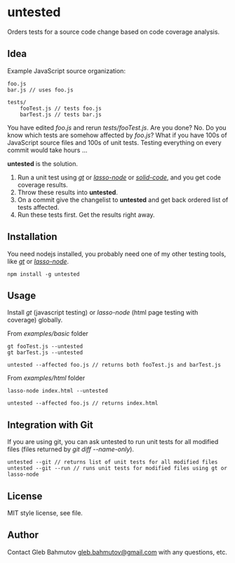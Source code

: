 untested
========

Orders tests for a source code change based on code coverage analysis.

Idea
----

Example JavaScript source organization:
	
	foo.js
	bar.js // uses foo.js

	tests/
		fooTest.js // tests foo.js
		barTest.js // tests bar.js

You have edited *foo.js* and rerun *tests/fooTest.js*. Are you done? No. Do you know which tests are somehow affected by *foo.js*? What if you have 100s of JavaScript source files and 100s of unit tests. Testing everything on every commit would take hours ...

**untested** is the solution. 

1. Run a unit test using [*gt*](https://github.com/bahmutov/gt) or [*lasso-node*](https://github.com/bahmutov/lasso-node) or [*solid-code*](https://github.com/bahmutov/solid-code), and you get code coverage results.
2. Throw these results into **untested**. 
3. On a commit give the changelist to **untested** and get back ordered list of tests affected.
4. Run these tests first. Get the results right away.

Installation
------------

You need nodejs installed, you probably need one of my other testing tools, 
like [*gt*](https://github.com/bahmutov/gt) or [*lasso-node*](https://github.com/bahmutov/lasso-node).

	npm install -g untested

Usage
-----

Install *gt* (javascript testing) or *lasso-node* (html page testing with coverage) globally.

From *examples/basic* folder
	
	gt fooTest.js --untested
	gt barTest.js --untested

	untested --affected foo.js // returns both fooTest.js and barTest.js

From *examples/html* folder

	lasso-node index.html --untested

	untested --affected foo.js // returns index.html

Integration with Git
--------------------

If you are using git, you can ask untested to run unit tests for all modified files (files returned by *git diff --name-only*).

	untested --git // returns list of unit tests for all modified files
	untested --git --run // runs unit tests for modified files using gt or lasso-node

License
-------
MIT style license, see file.

Author
------
Contact Gleb Bahmutov gleb.bahmutov@gmail.com with any questions, etc.